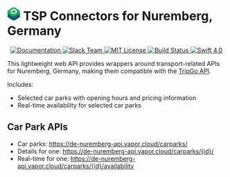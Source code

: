 # <img src="api-mark-logo.png" alt="TripGo API" width="30" height="30"> TSP Connectors for Nuremberg, Germany

<p align="center">
    <a href="https://developer.tripgo.com/extensions/">
        <img src="http://img.shields.io/badge/read_the-docs-92A8D1.svg" alt="Documentation">
    </a>
    <a href="http://vapor.team">
        <img src="http://vapor.team/badge.svg" alt="Slack Team">
    </a>
    <a href="LICENSE">
        <img src="http://img.shields.io/badge/license-MIT-brightgreen.svg" alt="MIT License">
    </a>
    <a href="https://travis-ci.org/skedgo/de-nuremberg-api">
    	<img src="https://travis-ci.org/skedgo/de-nuremberg-api.svg?branch=master" alt="Build Status">
    </a>
    <a href="https://swift.org">
        <img src="http://img.shields.io/badge/swift-4.0-brightgreen.svg" alt="Swift 4.0">
    </a>
</center>


This lightweight web API provides wrappers around transport-related APIs for Nuremberg, Germany, making them compatible with the [TripGo API](https://developer.tripgo.com).

Includes:

- Selected car parks with opening hours and pricing information
- Real-time availability for selected car parks

## Car Park APIs

- Car parks: https://de-nuremberg-api.vapor.cloud/carparks/
- Details for one: https://de-nuremberg-api.vapor.cloud/carparks/{id}/
- Real-time for one: https://de-nuremberg-api.vapor.cloud/carparks/{id}/availability
